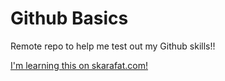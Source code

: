 # Github Basics

Remote repo to help me test out my Github skills!!

[I'm learning this on skarafat.com!](http://www.skarafat.com)
